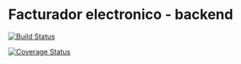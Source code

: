 # Facturador electronico - backend

[![Build Status](https://travis-ci.com/juparog/facturador-electronico-backend.svg?token=YCxY7oeg9QZSW2dmZ4Dj&branch=master)](https://travis-ci.com/juparog/facturador-electronico-backend)

[![Coverage Status](https://coveralls.io/repos/github/juparog/facturador-electronico-backend/badge.svg?branch=juparog)](https://coveralls.io/github/juparog/facturador-electronico-backend?branch=juparog)
